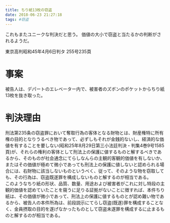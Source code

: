 ```yaml
---
title: ちり紙13枚の窃盗
date: 2018-06-23 21:27:18
tags: #窃盗
---
```


これもまたユニークな判決だと思う。
価値の大小で窃盗と当たるかの判断がされるようだ。

東京高判昭和45年4月6日判タ 255号235頁

事案
===
被告人は、デパートのエレベーター内で、被害者のズボンのポケットからちり紙13枚を抜き取った。

判決理由
===
刑法第235条の窃盗罪において奪取行為の客体となる財物とは、財産権特に所有権の目的となりうるべき物であって、必ずしもそれが金銭的ないし、経済的な価値を有することを要しない(昭和25年8月29日第三小法廷判決・判集4巻9号1585頁)が、それらの権利の客体として刑法上の保護に値するものと解するべきであるから、そのものが社会通念にてらしなんらの主観的客観的価値を有しないか、またはその価値が極めて微小であっても刑法上の保護に値しないと認められる場合には、右財物に該当しないものというべく、従って、そのような物を窃取しても、その行為は、窃盗既遂罪を構成しないものと解するのが相当である。  
このようなちり紙の形状、品質、数量、用途および被害者がこれに対し特段の主観的価値を認めていたことを窺うに足りる証拠がないことに徴すれば、本件ちり紙は、その価値が微小であって、刑法上の保護に値するものとが認め難い物であるから、被告人の本件所為は、前段説示にてらし窃盗(既遂)罪を構成することなく、金員摂取の目的を遂げなかったものとして窃盗未遂罪を構成するに止まるものと解するのが相当である。
